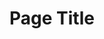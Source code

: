 ---
title: Page Title
topper:
  topper_type: hero
  heading:
    - text: Heading
  subheading: Subheading
content_blocks:
# _unlisted: true
---